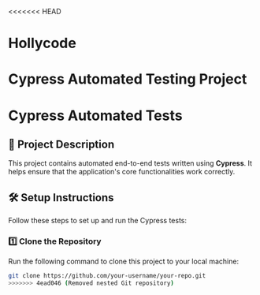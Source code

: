 <<<<<<< HEAD
# Hollycode
Cypress Automated Testing Project
=======
# Cypress Automated Tests

## 📌 Project Description
This project contains automated end-to-end tests written using **Cypress**. It helps ensure that the application's core functionalities work correctly.

## 🛠 Setup Instructions
Follow these steps to set up and run the Cypress tests:

### 1️⃣ Clone the Repository
Run the following command to clone this project to your local machine:
```sh
git clone https://github.com/your-username/your-repo.git
>>>>>>> 4ead046 (Removed nested Git repository)
